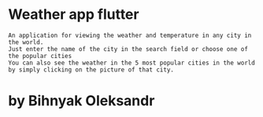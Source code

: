 # Weather app flutter
    An application for viewing the weather and temperature in any city in the world.
    Just enter the name of the city in the search field or choose one of the popular cities
    You can also see the weather in the 5 most popular cities in the world by simply clicking on the picture of that city.

# by Bihnyak Oleksandr



